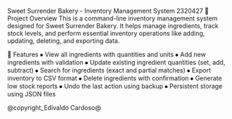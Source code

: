 Sweet Surrender Bakery - Inventory Management System 2320427
🧁 Project Overview
This is a command-line inventory management system designed for Sweet Surrender Bakery. It helps manage ingredients, track stock levels, and perform essential inventory operations like adding, updating, deleting, and exporting data.

🚀 Features
⦁	View all ingredients with quantities and units
⦁	Add new ingredients with validation
⦁	Update existing ingredient quantities (set, add, subtract)
⦁	Search for ingredients (exact and partial matches)
⦁	Export inventory to CSV format
⦁	Delete ingredients with confirmation
⦁	Generate low stock reports
⦁	Undo the last action using backup
⦁	Persistent storage using JSON files


@copyright_Edivaldo Cardoso@
